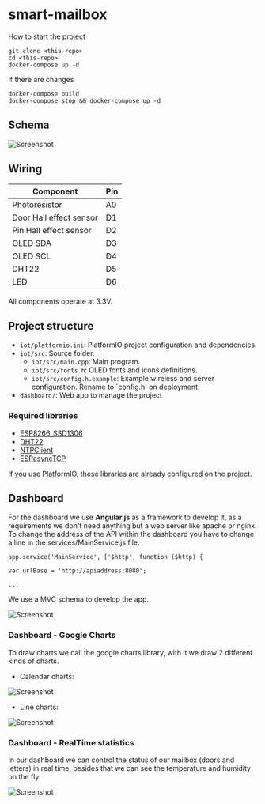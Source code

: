 # smart-mailbox

How to start the project

```
git clone <this-repo>
cd <this-repo>
docker-compose up -d
````

If there are changes
```
docker-compose build
docker-compose stop && docker-compose up -d
```
## Schema

![Screenshot](images/Smart-mailbox2.png)

## Wiring

| Component               | Pin |
|-------------------------|-----|
| Photoresistor           | A0  |  
| Door Hall effect sensor | D1  |  
| Pin Hall effect sensor  | D2  |  
| OLED SDA                | D3  |
| OLED SCL                | D4  |
| DHT22                   | D5  |  
| LED                     | D6  |  

All components operate at 3.3V.

## Project structure

* `iot/platformio.ini`: PlatformIO project configuration and dependencies.
* `iot/src`: Source folder.
    * `iot/src/main.cpp`: Main program.
    * `iot/src/fonts.h`: OLED fonts and icons definitions.
    * `iot/src/config.h.example`: Example wireless and server configuration. Rename to `config.h' on deployment.
* `dashboard/`: Web app to manage the project

### Required libraries

* [ESP8266_SSD1306](https://github.com/squix78/esp8266-oled-ssd1306)
* [DHT22](https://github.com/adafruit/DHT-sensor-library)
* [NTPClient](https://github.com/arduino-libraries/NTPClient)
* [ESPasyncTCP](https://github.com/me-no-dev/ESPAsyncTCP)

If you use PlatformIO, these libraries are already configured on the project.

## Dashboard

For the dashboard we use **Angular.js** as a framework to develop it, as a requirements we don't need anything but a web server like apache or nginx. To change the address of the API within the dashboard you have to change a line in the services/MainService.js file.

```
app.service('MainService', ['$http', function ($http) {

var urlBase = 'http://apiaddress:8080';

...
```

We use a MVC schema to develop the app.

![Screenshot](images/mvc-framework.png)

### Dashboard - Google Charts

To draw charts we call the google charts library, with it we draw 2 different kinds of charts.


* Calendar charts:

![Screenshot](images/cchart.png)

* Line charts:

![Screenshot](images/tchart.png)

### Dashboard - RealTime statistics

In our dashboard we can control the status of our mailbox (doors and letters) in real time, besides that we can see the temperature and humidity on the fly.

![Screenshot](images/realtimes.png) 

